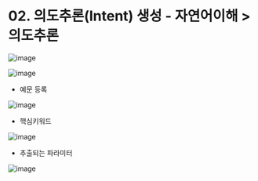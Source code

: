 # 02. 의도추론(Intent) 생성 - 자연어이해 > 의도추론

![image](https://user-images.githubusercontent.com/24771449/67613433-2d89f500-f7e8-11e9-897c-90e7480cbd60.png)

![image](https://user-images.githubusercontent.com/24771449/67613440-51e5d180-f7e8-11e9-82c1-9afeadf59855.png)

- 예문 등록

![image](https://user-images.githubusercontent.com/24771449/67613453-996c5d80-f7e8-11e9-871a-dc5c72cc4cc4.png)

- 핵심키워드

![image](https://user-images.githubusercontent.com/24771449/67613536-8f972a00-f7e9-11e9-968c-3c2772c86fca.png)

- 추출되는 파라미터

![image](https://user-images.githubusercontent.com/24771449/67613547-a6d61780-f7e9-11e9-8e35-1cd96d32ee15.png)
